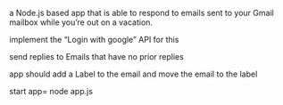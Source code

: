 a Node.js based app that is able to respond to emails sent to your Gmail mailbox while you’re out on a vacation. 


 implement the “Login with google” API for this



 send replies to Emails that have no prior replies



 app should add a Label to the email and move the email to the label



start app= node app.js
